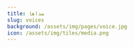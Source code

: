 ```yaml
---
title: صداها
slug: voices
background: /assets/img/pages/voice.jpg
icon: /assets/img/tiles/media.png
---
```

